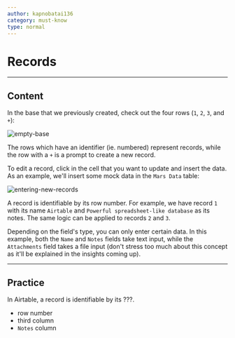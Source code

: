 ```yaml
---
author: kapnobatai136
category: must-know
type: normal
---
```


# Records


---

## Content

In the base that we previously created, check out the four rows (`1`, `2`, `3`, and `+`):

![empty-base](https://img.enkipro.com/36e0095d7ced0e814add11e0c7c99dac.png)

The rows which have an identifier (ie. numbered) represent records, while the row with a `+` is a prompt to create a new record.

To edit a record, click in the cell that you want to update and insert the data. As an example, we'll insert some mock data in the `Mars Data` table:

![entering-new-records](https://img.enkipro.com/49cfd9299b1c5e5466c583a4dda009d3.png)

A record is identifiable by its row number. For example, we have record `1` with its name `Airtable` and `Powerful spreadsheet-like database` as its notes. The same logic can be applied to records `2` and `3`.

Depending on the field's type, you can only enter certain data. In this example, both the `Name` and `Notes` fields take text input, while the `Attachments` field takes a file input (don't stress too much about this concept as it'll be explained in the insights coming up).


---

## Practice

In Airtable, a record is identifiable by its ???.

- row number
- third column
- `Notes` column
